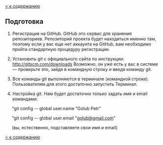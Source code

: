 [< к содержанию](./readme.md)

## Подготовка

1. Регистрация на GitHub. GitHub это
сервис для хранения репозиториев.
Репозиторий проекта будет находиться именно там, поэтому если у вас
еще нет аккаунта на GitHub, вам необходимо пройти стандартную процедуру
регистрации.

2. Установить git с официального сайта по инструкции:  
http://gitscm.com/downloads
Возможно, он уже есть у вас в системе — проверьте это, зайдя в командную строку
и введя команду git.

3. Все команды git выполняются в терминале (командной строке). Пользователям для этого достаточно запустить Терминал.

4. Настройка git. Нам будет достаточно только задать имя и email командами:

&ensp;
&#8194;
"git config -- global user.name "Golub Petr"

&ensp;
&#8194;
"git config -- global user.email "golub@gmail.com"

&ensp;
&#8194;
(вы, естественно, подставляете свои имя и email)


[< к содержанию](./readme.md)